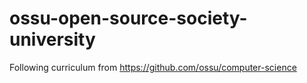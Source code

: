 # ossu-open-source-society-university
Following curriculum from https://github.com/ossu/computer-science
